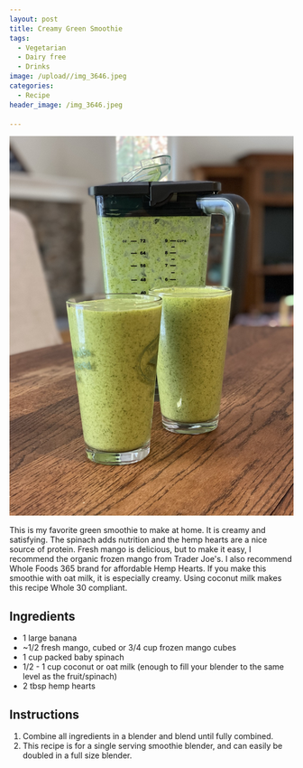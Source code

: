 ```yaml
---
layout: post
title: Creamy Green Smoothie
tags:
  - Vegetarian
  - Dairy free
  - Drinks
image: /upload//img_3646.jpeg
categories:
  - Recipe
header_image: /img_3646.jpeg

---
```


![Image of Creamy Green Smoothie.](/upload//img_3646.jpeg)

This is my favorite green smoothie to make at home. It is creamy and satisfying. The spinach adds nutrition and the hemp hearts are a nice source of protein. Fresh mango is delicious, but to make it easy, I recommend the organic frozen mango from Trader Joe's. I also recommend Whole Foods 365 brand for affordable Hemp Hearts. If you make this smoothie with oat milk, it is especially creamy. Using coconut milk makes this recipe Whole 30 compliant.

## Ingredients

- 1 large banana
- ~1/2 fresh mango, cubed or 3/4 cup frozen mango cubes
- 1 cup packed baby spinach
- 1/2 - 1 cup coconut or oat milk (enough to fill your blender to the same level as the fruit/spinach)
- 2 tbsp hemp hearts

## Instructions

1. Combine all ingredients in a blender and blend until fully combined.
1. This recipe is for a single serving smoothie blender, and can easily be doubled in a full size blender.





